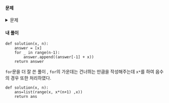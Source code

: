 #### **문제** 

<details>
  <summary>문제 </summary>
  <div markdown="1">
    
##### 문제 설명
    
함수 solution은 정수 x와 자연수 n을 입력 받아, x부터 시작해 x씩 증가하는 숫자를 n개 지니는 리스트를 리턴해야 합니다. 다음 제한 조건을 보고, 조건을 만족하는 함수, solution을 완성해주세요.

##### 제한 조건
- x는 -10000000 이상, 10000000 이하인 정수입니다.
- n은 1000 이하인 자연수입니다.
#### 입출력 예
|x|	n|	answer|
|--|--|--|    
|2|	5|	[2,4,6,8,10]|
|4|	3|	[4,8,12]|
|-4|	2|	[-4, -8]|
</div>
</details>

#### **내 풀이** 
```python3
def solution(x, n):
    answer = [x]
    for _ in range(n-1):
        answer.append((answer[-1] + x))
    return answer
```

`for`문을 더 잘 쓴 풀이 , `for`의 가운데는 건너뛰는 만큼을 작성해주는데 `x*`를 하여 음수의 경우 또한 처리하였다.
```python3
def solution(x, n):
    ans=list(range(x, x*(n+1) ,x))
    return ans
```
